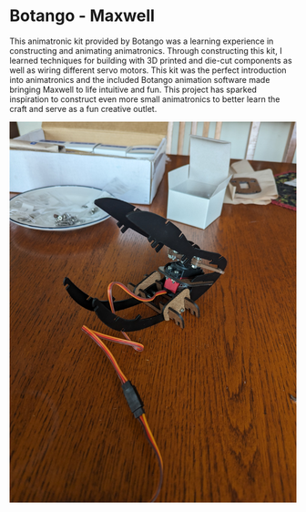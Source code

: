 # Botango - Maxwell

This animatronic kit provided by Botango was a learning experience in constructing and animating animatronics. Through constructing this kit, I learned techniques for building with 3D printed and die-cut components as well as wiring different servo motors. This kit was the perfect introduction into animatronics and the included Botango animation software made bringing Maxwell to life intuitive and fun. This project has sparked inspiration to construct even more small animatronics to better learn the craft and serve as a fun creative outlet.

![Maxwell 1](Maxwell1.jpg)
